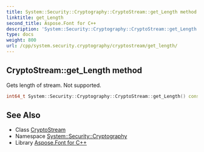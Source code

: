 ```yaml
---
title: System::Security::Cryptography::CryptoStream::get_Length method
linktitle: get_Length
second_title: Aspose.Font for C++
description: 'System::Security::Cryptography::CryptoStream::get_Length method. Gets length of stream. Not supported in C++.'
type: docs
weight: 800
url: /cpp/system.security.cryptography/cryptostream/get_length/
---
```

## CryptoStream::get_Length method


Gets length of stream. Not supported.

```cpp
int64_t System::Security::Cryptography::CryptoStream::get_Length() const override
```


## See Also

* Class [CryptoStream](../)
* Namespace [System::Security::Cryptography](../../)
* Library [Aspose.Font for C++](../../../)
